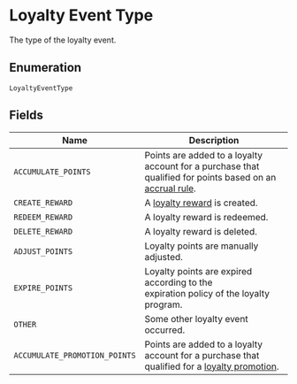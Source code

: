 
# Loyalty Event Type

The type of the loyalty event.

## Enumeration

`LoyaltyEventType`

## Fields

| Name | Description |
|  --- | --- |
| `ACCUMULATE_POINTS` | Points are added to a loyalty account for a purchase that<br>qualified for points based on an [accrual rule](../../doc/models/loyalty-program-accrual-rule.md). |
| `CREATE_REWARD` | A [loyalty reward](../../doc/models/loyalty-reward.md) is created. |
| `REDEEM_REWARD` | A loyalty reward is redeemed. |
| `DELETE_REWARD` | A loyalty reward is deleted. |
| `ADJUST_POINTS` | Loyalty points are manually adjusted. |
| `EXPIRE_POINTS` | Loyalty points are expired according to the<br>expiration policy of the loyalty program. |
| `OTHER` | Some other loyalty event occurred. |
| `ACCUMULATE_PROMOTION_POINTS` | Points are added to a loyalty account for a purchase that<br>qualified for a [loyalty promotion](../../doc/models/loyalty-promotion.md). |

